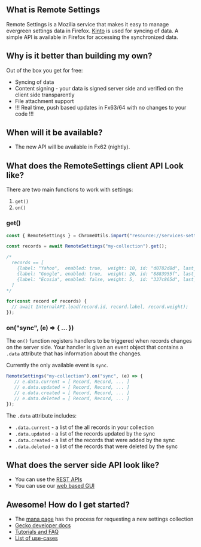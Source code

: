 ## What is Remote Settings

Remote Settings is a Mozilla service that makes it easy to manage evergreen
settings data in Firefox. [Kinto](https://github.com/Kinto/kinto) is used
for syncing of data.  A simple API is available in Firefox for accessing
the synchronized data.

## Why is it better than building my own? 

Out of the box you get for free: 

* Syncing of data 
* Content signing - your data is signed server side and verified on the client side transparently
* File attachment support
* !!! Real time, push based updates in Fx63/64 with no changes to your code !!!

## When will it be available?

* The new API will be available in Fx62 (nightly). 

## What does the RemoteSettings client API Look like?

There are two main functions to work with settings:

1. `get()`
2. `on()`

### get()

```js
const { RemoteSettings } = ChromeUtils.import("resource://services-settings/remote-settings.js", {});

const records = await RemoteSettings("my-collection").get();

/*
  records == [
    {label: "Yahoo",  enabled: true,  weight: 10, id: "d0782d8d", last_modified: 1522764475905},
    {label: "Google", enabled: true,  weight: 20, id: "8883955f", last_modified: 1521539068414},
    {label: "Ecosia", enabled: false, weight: 5,  id: "337c865d", last_modified: 1520527480321},
  ]
*/

for(const record of records) {
  // await InternalAPI.load(record.id, record.label, record.weight);
});
```

### on("sync", (e) => { ... })

The `on()` function registers handlers to be triggered when records changes on the server side.
Your handler is given an event object that contains a `.data` attribute that has information
about the changes.

Currently the only available event is `sync`.

```js
RemoteSettings("my-collection").on("sync", (e) => {
   // e.data.current = [ Record, Record, ... ]
   // e.data.updated = [ Record, Record, ... ]
   // e.data.created = [ Record, Record, ... ]
   // e.data.deleted = [ Record, Record, ... ]
});
```

The `.data` attribute includes:

* `.data.current` - a list of the all records in your collection
* `.data.updated` - a list of the records updated by the sync
* `.data.created` - a list of the records that were added by the sync
* `.data.deleted` - a list of the records that were deleted by the sync

## What does the server side API look like? 

* You can use the [REST APIs](https://kinto.readthedocs.io/en/latest/api/1.x/index.html#full-reference)
* You can use our [web based GUI](https://github.com/Kinto/kinto-admin)

## Awesome! How do I get started? 

* The [mana page](https://mana.mozilla.org/wiki/pages/viewpage.action?pageId=66655528) has the process for requesting a new settings collection
* [Gecko developer docs](https://firefox-source-docs.mozilla.org/services/common/services/RemoteSettings.html)
* [Tutorials and FAQ](http://remote-settings.readthedocs.io/)
* [List of use-cases](https://wiki.mozilla.org/Firefox/RemoteSettings)

